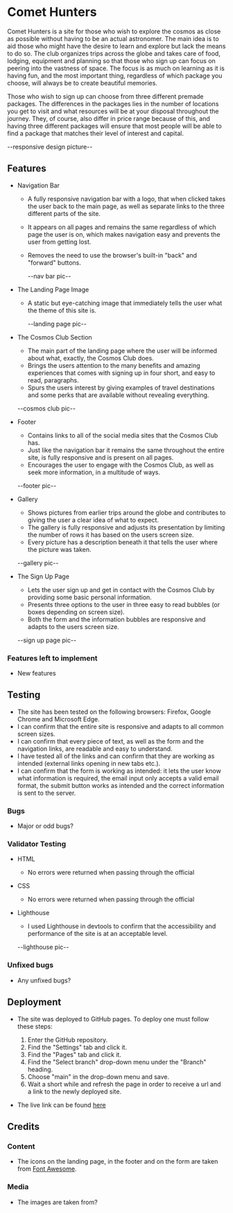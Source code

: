 # Comet Hunters

Comet Hunters is a site for those who wish to explore the cosmos as close as possible without having to be an actual astronomer. The main idea is to aid those who might have the desire to learn and explore but lack the means to do so. The club organizes trips across the globe and takes care of food, lodging, equipment and planning so that those who sign up can focus on peering into the vastness of space. The focus is as much on learning as it is having fun, and the most important thing, regardless of which package you choose, will always be to create beautiful memories.

Those who wish to sign up can choose from three different premade packages. The differences in the packages lies in the number of locations you get to visit and what resources will be at your disposal throughout the journey. They, of course, also differ in price range because of this, and having three different packages will ensure that most people will be able to find a package that matches their level of interest and capital.

--responsive design picture--

## Features

* Navigation Bar
  - A fully responsive navigation bar with a logo, that when clicked takes the user back to the main page, as well as separate links to the three different parts of the site.
  - It appears on all pages and remains the same regardless of which page the user is on, which makes navigation easy and prevents the user from getting lost.
  - Removes the need to use the browser's built-in "back" and "forward" buttons.

    --nav bar pic--

* The Landing Page Image
  - A static but eye-catching image that immediately tells the user what the theme of this site is. 

    --landing page pic--

* The Cosmos Club Section
  - The main part of the landing page where the user will be informed about what, exactly, the Cosmos Club does. 
  - Brings the users attention to the many benefits and amazing experiences that comes with signing up in four short, and easy to read, paragraphs. 
  - Spurs the users interest by giving examples of travel destinations and some perks that are available without revealing everything.

  --cosmos club pic--

* Footer
  - Contains links to all of the social media sites that the Cosmos Club has.
  - Just like the navigation bar it remains the same throughout the entire site, is fully responsive and is present on all pages.
  - Encourages the user to engage with the Cosmos Club, as well as seek more information, in a multitude of ways.

  --footer pic--

* Gallery
  - Shows pictures from earlier trips around the globe and contributes to giving the user a clear idea of what to expect.
  - The gallery is fully responsive and adjusts its presentation by limiting the number of rows it has based on the users screen size.
  - Every picture has a description beneath it that tells the user where the picture was taken.

  --gallery pic--

* The Sign Up Page
  - Lets the user sign up and get in contact with the Cosmos Club by providing some basic personal information.
  - Presents three options to the user in three easy to read bubbles (or boxes depending on screen size).
  - Both the form and the information bubbles are responsive and adapts to the users screen size.

  --sign up page pic--

### Features left to implement
* New features

## Testing

* The site has been tested on the following browsers: Firefox, Google Chrome and Microsoft Edge.
* I can confirm that the entire site is responsive and adapts to all common screen sizes.
* I can confirm that every piece of text, as well as the form and the navigation links, are readable and easy to understand.
* I have tested all of the links and can confirm that they are working as intended (external links opening in new tabs etc.).
* I can confirm that the form is working as intended: it lets the user know what information is required, the email input only accepts a valid email format, the submit button works as intended and the correct information is sent to the server.

### Bugs

* Major or odd bugs?

### Validator Testing

* HTML
  - No errors were returned when passing through the official 

* CSS
  - No errors were returned when passing through the official

* Lighthouse
  - I used Lighthouse in devtools to confirm that the accessibility and performance of the site is at an acceptable level.

  --lighthouse pic--

### Unfixed bugs

* Any unfixed bugs?

## Deployment

* The site was deployed to GitHub pages. To deploy one must follow these steps:
  1. Enter the GitHub repository.
  2. Find the "Settings" tab and click it.
  3. Find the "Pages" tab and click it.
  4. Find the "Select branch" drop-down menu under the "Branch" heading.
  5. Choose "main" in the drop-down menu and save.
  6. Wait a short while and refresh the page in order to receive a url and a link to the newly deployed site.

* The live link can be found [here](https://raluca59.github.io/comet-hunt/)

## Credits

### Content

* The icons on the landing page, in the footer and on the form are taken from [Font Awesome](https://fontawesome.com/).

### Media

* The images are taken from?


